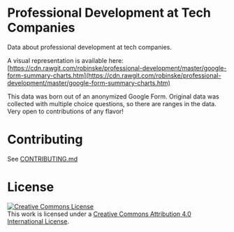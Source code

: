 # Professional Development at Tech Companies

Data about professional development at tech companies.

A visual representation is available here: [https://cdn.rawgit.com/robinske/professional-development/master/google-form-summary-charts.htm](https://cdn.rawgit.com/robinske/professional-development/master/google-form-summary-charts.htm)

This data was born out of an anonymized Google Form. Original data was collected with multiple choice questions, so there are ranges in the data. Very open to contributions of any flavor!

# Contributing

See [CONTRIBUTING.md](CONTRIBUTING.md)


# License

<a rel="license" href="http://creativecommons.org/licenses/by/4.0/"><img alt="Creative Commons License" style="border-width:0" src="https://i.creativecommons.org/l/by/4.0/88x31.png" /></a><br />This work is licensed under a <a rel="license" href="http://creativecommons.org/licenses/by/4.0/">Creative Commons Attribution 4.0 International License</a>.

